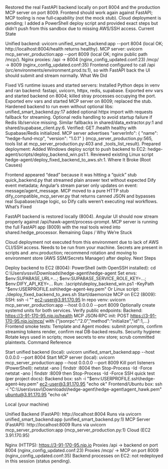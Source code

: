 Restored the real FastAPI backend locally on port 8004 and the production MCP server on port 8009. Frontend should work again against FastAPI; MCP tooling is now full‑capability (not the mock stub).
Cloud deployment is pending; I added a PowerShell deploy script and provided exact steps but didn’t push from this sandbox due to missing AWS/SSH access.
Current State

Unified backend: uvicorn unified_smart_backend:app --port 8004 (local OK; http://localhost:8004/health returns healthy).
MCP server: uvicorn mcp_server_production:app --port 8009 (local OK; nginx public path /mcp/).
Nginx proxies:
/api → 8004 (nginx_config_updated.conf:23)
/mcp/ → 8009 (nginx_config_updated.conf:35)
Frontend configured to call /api (src/environments/environment.prod.ts:1), so with FastAPI back the UI should submit and stream normally.
What We Did

Fixed VS runtime issues and started servers:
Installed Python deps in venv and ran backend: fastapi, uvicorn, httpx, redis, supabase.
Exported env vars and started backend on 8004; killed stray processes occupying the port.
Exported env vars and started MCP server on 8009; replaced the stub.
Hardened backend to run even without optional libs:
unified_smart_backend.py:17 added optional httpx import with requests fallback for streaming.
Optional redis handling to avoid startup failure if Redis lib/service missing.
Similar fallbacks in shared/data_extractor.py:1 and shared/supabase_client.py:6.
Verified:
GET /health healthy with Supabase/Redis initialized.
MCP server advertises "serverInfo": { "name": "hedge-fund-mcp", "version": "1.0.1" } (mcp_server_production.py:565, tools list at mcp_server_production.py:403 and _tools_list_result).
Prepared deployment:
Added Windows deploy script to push backend to EC2: hedge-agent/scripts/deploy_backend_win.ps1:1.
Reviewed existing Linux script hedge-agent/deploy_fixed_backend_to_aws.sh:1.
Where It Broke (Root Causes)

Frontend appeared “dead” because it was hitting a “quick” stub quick_backend.py that streamed plain answer text without expected Dify event metadata; Angular’s stream parser only updates on event: message/agent_message.
MCP moved to a pure HTTP stub dify_compatible_mcp_server.py that returns canned JSON and bypasses real Supabase/stage logic, so Dify calls weren’t executing real workflows.
What’s Fixed

FastAPI backend is restored locally (8004). Angular UI should now stream properly against /api/hawk-agent/process-prompt.
MCP server is running the full FastAPI app (8009) with the real tools wired into shared.hedge_processor.
Remaining Gaps / Why We’re Stuck

Cloud deployment not executed from this environment due to lack of AWS CLI/SSH access. Needs to be run from your machine.
Secrets are present in scripts and .env.production; recommend rotation and moving to environment store (AWS SSM/Secrets Manager) after deploy.
Next Steps

Deploy backend to EC2 (8004):
PowerShell (with OpenSSH installed):
cd C:\Users\vssvi\Downloads\hedge-agent\hedge-agent
Set envs: $env:SUPABASE_URL=...; $env:SUPABASE_SERVICE_ROLE_KEY=...; $env:DIFY_API_KEY=...
Run: .\scripts\deploy_backend_win.ps1 -KeyPath "$env:USERPROFILE\.ssh\hedge-agent-key.pem"
Or Linux script: ./deploy_fixed_backend_to_aws.sh
Start/daemonize MCP on EC2 (8009):
SSH: ssh -i "<key>" ec2-user@3.91.170.95
In repo venv: uvicorn mcp_server_production:app --host 0.0.0.0 --port 8009
Optionally create systemd units for both services.
Verify public endpoints:
Backend: https://3-91-170-95.nip.io/health
MCP JSON‑RPC init: POST https://3-91-170-95.nip.io/mcp/ with {"jsonrpc":"2.0","method":"initialize","id":1,...}
Frontend smoke tests:
Template and Agent modes: submit prompts, confirm streaming tokens render, confirm real DB-backed results.
Security hygiene:
Rotate keys used in scripts; move secrets to env store; scrub committed plaintexts.
Command Reference

Start unified backend (local):
uvicorn unified_smart_backend:app --host 0.0.0.0 --port 8004
Start MCP server (local):
uvicorn mcp_server_production:app --host 0.0.0.0 --port 8009
Kill port listeners (PowerShell):
netstat -ano | findstr :8004 then Stop-Process -Id <PID> -Force
netstat -ano | findstr :8009 then Stop-Process -Id <PID> -Force
SSH quick test (per project docs):
Backend box: ssh -i "$env:USERPROFILE\.ssh\hedge-agent-key.pem" ec2-user@3.91.170.95 "echo ok"
Frontend/Ubuntu box: ssh -i "C:\Users\vssvi\Downloads\hedge-agent\hedge-agent\agent_hawk.pem" ubuntu@3.91.170.95 "echo ok"

Local (your machine)

Unified Backend (FastAPI): http://localhost:8004
Runs via uvicorn unified_smart_backend:app (unified_smart_backend.py:1)
MCP Server (FastAPI): http://localhost:8009
Runs via uvicorn mcp_server_production:app (mcp_server_production.py:1)
Cloud (EC2 3.91.170.95)

Nginx (HTTPS): https://3-91-170-95.nip.io
Proxies /api → backend on port 8004 (nginx_config_updated.conf:23)
Proxies /mcp/ → MCP on port 8009 (nginx_config_updated.conf:35)
Backend processes on EC2: not redeployed in this session (status pending).